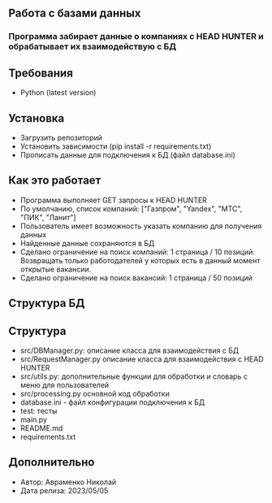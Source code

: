 ## Работа с базами данных 
### Программа забирает данные о компаниях с HEAD HUNTER и обрабатывает их взаимодействую с БД
## Требования
* Python (latest version)
## Установка
* Загрузить репозиторий
* Установить зависимости (pip install -r requirements.txt)
* Прописать данные для подключения к БД (файл database.ini)
## Как это работает
* Программа выполняет GET запросы к HEAD HUNTER
* По умолчанию, список компаний: ["Газпром", "Yandex", "МТС", "ПИК", "Ланит"]
* Пользователь имеет возможность указать компанию для получения данных
* Найденные данные сохраняются в БД
* Сделано ограничение на поиск компаний: 1 страница / 10 позиций. Возвращать только работодателей у которых есть в данный момент открытые вакансии.
* Сделано ограничение на поиск вакансий: 1 страница / 50 позиций
## Структура БД

## Структура
* src/DBManager.py: описание класса для взаимодействия с БД
* src/RequestManager.py описание класса для взаимодействия с HEAD HUNTER
* src/utils.py: дополнительные функции для обработки и словарь с меню для пользователей
* src/processing.py основной код обработки
* database.ini - файл конфигурации подключения к БД
* test: тесты
* main.py
* README.md
* requirements.txt
## Дополнительно
* Автор: Авраменко Николай
* Дата релиза: 2023/05/05